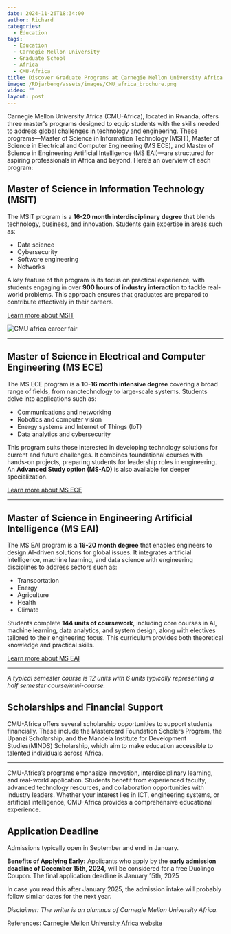 ```yaml
---
date: 2024-11-26T18:34:00
author: Richard
categories:
  - Education
tags:
  - Education
  - Carnegie Mellon University
  - Graduate School
  - Africa
  - CMU-Africa
title: Discover Graduate Programs at Carnegie Mellon University Africa
image: /RDjarbeng/assets/images/CMU_africa_brochure.png
video: ""
layout: post
---
```

Carnegie Mellon University Africa (CMU-Africa), located in Rwanda, offers three master's programs designed to equip students with the skills needed to address global challenges in technology and engineering. These programs—Master of Science in Information Technology (MSIT), Master of Science in Electrical and Computer Engineering (MS ECE), and Master of Science in Engineering Artificial Intelligence (MS EAI)—are structured for aspiring professionals in Africa and beyond. Here’s an overview of each program:

## **Master of Science in Information Technology (MSIT)**

The MSIT program is a **16-20 month interdisciplinary degree** that blends technology, business, and innovation. Students gain expertise in areas such as:

- Data science
- Cybersecurity
- Software engineering
- Networks

A key feature of the program is its focus on practical experience, with students engaging in over **900 hours of industry interaction** to tackle real-world problems. This approach ensures that graduates are prepared to contribute effectively in their careers.

[Learn more about MSIT](https://www.africa.engineering.cmu.edu/academics/programs/msit.html)

![CMU africa career fair](/RDjarbeng/assets/images/CMU_africa_brochure.png)

---

## **Master of Science in Electrical and Computer Engineering (MS ECE)**

The MS ECE program is a **10-16 month intensive degree** covering a broad range of fields, from nanotechnology to large-scale systems. Students delve into applications such as:

- Communications and networking
- Robotics and computer vision
- Energy systems and Internet of Things (IoT)
- Data analytics and cybersecurity

This program suits those interested in developing technology solutions for current and future challenges. It combines foundational courses with hands-on projects, preparing students for leadership roles in engineering. An **Advanced Study option (MS-AD)** is also available for deeper specialization.

[Learn more about MS ECE](https://www.africa.engineering.cmu.edu/academics/programs/msece/index.html)

---

## **Master of Science in Engineering Artificial Intelligence (MS EAI)**

The MS EAI program is a **16-20 month degree** that enables engineers to design AI-driven solutions for global issues. It integrates artificial intelligence, machine learning, and data science with engineering disciplines to address sectors such as:

- Transportation
- Energy
- Agriculture
- Health
- Climate

Students complete **144 units of coursework**, including core courses in AI, machine learning, data analytics, and system design, along with electives tailored to their engineering focus. This curriculum provides both theoretical knowledge and practical skills.

[Learn more about MS EAI](https://www.africa.engineering.cmu.edu/academics/programs/mseai.html)

---

_A typical semester course is 12 units with 6 units typically representing a half semester course/mini-course._

## Scholarships and Financial Support

CMU-Africa offers several scholarship opportunities to support students financially. These include the Mastercard Foundation Scholars Program, the Upanzi Scholarship, and the Mandela Institute for Development Studies(MINDS) Scholarship, which aim to make education accessible to talented individuals across Africa.

---

CMU-Africa’s programs emphasize innovation, interdisciplinary learning, and real-world application. Students benefit from experienced faculty, advanced technology resources, and collaboration opportunities with industry leaders. Whether your interest lies in ICT, engineering systems, or artificial intelligence, CMU-Africa provides a comprehensive educational experience.

## Application Deadline

Admissions typically open in September and end in January.

**Benefits of Applying Early:** Applicants who apply by the **early admission deadline of December 15th, 2024,** will be considered for a free Duolingo Coupon. The final application deadline is January 15th, 2025

In case you read this after January 2025, the admission intake will probably follow similar dates for the next year.

_Disclaimer: The writer is an alumnus of Carnegie Mellon University Africa._

References:
[ Carnegie Mellon University Africa website](https://www.africa.engineering.cmu.edu/academics/programs/index.html)
